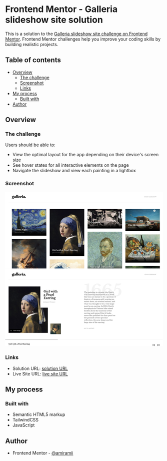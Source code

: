 # Frontend Mentor - Galleria slideshow site solution

This is a solution to the [Galleria slideshow site challenge on Frontend Mentor](https://www.frontendmentor.io/challenges/galleria-slideshow-site-tEA4pwsa6). Frontend Mentor challenges help you improve your coding skills by building realistic projects.

## Table of contents

- [Overview](#overview)
  - [The challenge](#the-challenge)
  - [Screenshot](#screenshot)
  - [Links](#links)
- [My process](#my-process)
  - [Built with](#built-with)
- [Author](#author)

## Overview

### The challenge

Users should be able to:

- View the optimal layout for the app depending on their device's screen size
- See hover states for all interactive elements on the page
- Navigate the slideshow and view each painting in a lightbox

### Screenshot

![landing page](image.png)
![image page](image-1.png)

### Links

- Solution URL: [ solution URL ](https://github.com/amiramii/gallery-slideshow-site.git)
- Live Site URL: [ live site URL ](https://amiramii.github.io/gallery-slideshow-site/)

## My process

### Built with

- Semantic HTML5 markup
- TailwindCSS
- JavaScript


## Author

- Frontend Mentor - [@amiramii](https://www.frontendmentor.io/profile/amiramii)